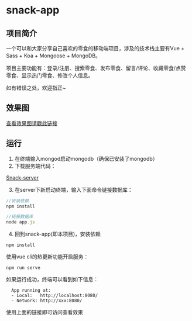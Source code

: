 # snack-app

## 项目简介
一个可以和大家分享自己喜欢的零食的移动端项目，涉及的技术栈主要有Vue + Sass + Koa + Mongoose + MongoDB。

项目主要功能有：登录/注册、搜索零食、发布零食、留言/评论、收藏零食/点赞零食、显示热门零食、修改个人信息。

如有错误之处，欢迎指正~

## 效果图
[查看效果图请戳此链接](https://6fa.github.io/#snacks)

## 运行
1. 在终端输入mongod启动mongodb（确保已安装了mongodb）
2. 下载服务端代码：

[Snack-server](https://github.com/6fa/Snack-Server)

3. 在server下新启动终端，输入下面命令链接数据库：
```javascript
//安装依赖
npm install

//链接数据库
node app.js
```

4. 回到snack-app(即本项目)，安装依赖
```
npm install
```

使用vue cli的热更新功能开启服务：
```
npm run serve
```

如果运行成功，终端可以看到如下信息：
```
  App running at:
  - Local:   http://localhost:8080/
  - Network: http://xxx:8080/
```

使用上面的链接即可访问查看效果

